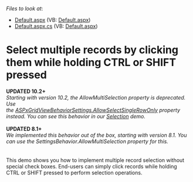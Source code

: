 <!-- default file list -->
*Files to look at*:

* [Default.aspx](./CS/WebSite/Default.aspx) (VB: [Default.aspx](./VB/WebSite/Default.aspx))
* [Default.aspx.cs](./CS/WebSite/Default.aspx.cs) (VB: [Default.aspx](./VB/WebSite/Default.aspx))
<!-- default file list end -->
# Select multiple records by clicking them while holding CTRL or SHIFT pressed


<p><strong>UPDATED 10.2+</strong><em><br>Starting with version 10.2, the AllowMultiSelection property is deprecated. Use the <a href="http://documentation.devexpress.com/#AspNet/DevExpressWebASPxGridViewASPxGridViewBehaviorSettings_AllowSelectSingleRowOnlytopic">ASPxGridViewBehaviorSettings.AllowSelectSingleRowOnly</a> property instead. You can see this behavior in our <a href="https://demos.devexpress.com/ASPxGridViewDemos/Selection/SelectByRowClick.aspx">Selection</a> demo.<br><br></em><strong>UPDATED 8.1+<em><br></em></strong><em>We implemented this behavior out of the box, starting with version 8.1. You can use the SettingsBehavior.AllowMultiSelection property for this.</em><br><br><br>This demo shows you how to implement multiple record selection without special check boxes. End-users can simply click records while holding CTRL or SHIFT pressed to perform selection operations.</p>

<br/>


